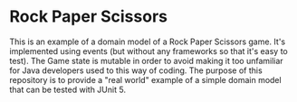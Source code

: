 # Rock Paper Scissors 

This is an example of a domain model of a Rock Paper Scissors game. It's implemented using events (but without any frameworks so that it's easy to test).
The Game state is mutable in order to avoid making it too unfamiliar for Java developers used to this way of coding. The purpose of this repository is to provide 
a "real world" example of a simple domain model that can be tested with JUnit 5.    
